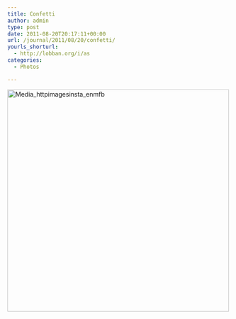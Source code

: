 ```yaml
---
title: Confetti
author: admin
type: post
date: 2011-08-20T20:17:11+00:00
url: /journal/2011/08/20/confetti/
yourls_shorturl:
  - http://lobban.org/i/as
categories:
  - Photos

---
```

<div class='posterous_autopost'>
  <a href="http://instagr.am/p/Kzit6/"></p> 
  
  <div class='p_embed p_image_embed'>
    <a href="http://posterous.com/getfile/files.posterous.com/nonimage/luvhawqfeCmqFbhEnfrEkiafzyCIiiAsdwaoFlhBjoiCdmcCbbevhiCAmDhv/media_httpimagesinsta_enmfb.jpg.scaled1000.jpg"><img alt="Media_httpimagesinsta_enmfb" height="500" src="http://posterous.com/getfile/files.posterous.com/nonimage/luvhawqfeCmqFbhEnfrEkiafzyCIiiAsdwaoFlhBjoiCdmcCbbevhiCAmDhv/media_httpimagesinsta_enmfb.jpg.scaled500.jpg" width="500" /></a>
  </div>
  
  <p>
    </a></div>